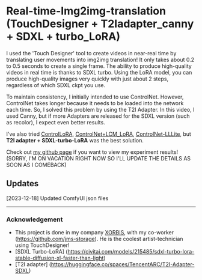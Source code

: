 # Real-time-Img2img-translation (TouchDesigner + T2Iadapter_canny + SDXL + turbo_LoRA) 

I used the 'Touch Designer' tool to create videos in near-real time by translating user movements into img2img translation! It only takes about 0.2 to 0.5 seconds to create a single frame. The ability to produce high-quality videos in real time is thanks to SDXL turbo. Using the LoRA model, you can produce high-quality images very quickly with just about 2 steps, regardless of which SDXL ckpt you use.

To maintain consistency, I initially intended to use ControlNet. However, ControlNet takes longer because it needs to be loaded into the network each time. So, I solved this problem by using the T2I Adapter. In this video, I used Canny, but if more Adapters are released for the SDXL version (such as recolor), I expect even better results.

I've also tried [ControlLoRA](https://huggingface.co/stabilityai/control-lora), [ControlNet+LCM_LoRA](https://www.youtube.com/watch?v=icZze060TiE), [ControlNet-LLLite](https://github.com/kohya-ss/ControlNet-LLLite-ComfyUI), but **T2I adapter + SDXL-turbo-LoRA** was the best solution. 

Check out [my github page](https://github.com/AllenEdgarPoe) if you want to view my experiment results! (SORRY, I'M ON VACATION RIGHT NOW SO I'LL UPDATE THE DETAILS AS SOON AS I COMEBACK) 

## Updates
[2023-12-18] Updated ComfyUI json files 

---


### Acknowledgement
- This project is done in my company [XORBIS](https://xorbis.com), with my co-worker (https://github.com/jms-storage). He is the coolest artist-technician using TouchDesigner! 
- [SDXL Turbo-LoRA] (https://civitai.com/models/215485/sdxl-turbo-lora-stable-diffusion-xl-faster-than-light)
- [T2I adapter] (https://huggingface.co/spaces/TencentARC/T2I-Adapter-SDXL)
